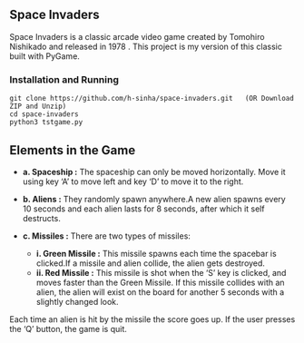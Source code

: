 ## Space Invaders

Space Invaders is a classic arcade video game created by Tomohiro Nishikado and released in
1978 .
This project is my version of this classic built with PyGame.


### Installation and Running

```
git clone https://github.com/h-sinha/space-invaders.git   (OR Download ZIP and Unzip)
cd space-invaders
python3 tstgame.py
```

## Elements in the Game
* **a. Spaceship :** The spaceship can only be moved horizontally. Move it using key ‘A’ to move left and key ‘D’ to move it to the right.

* **b. Aliens :** They randomly spawn anywhere.A new alien spawns every 10 seconds and each alien lasts for 8 seconds, after which it self destructs.

* **c. Missiles :** There are two types of missiles:
	* **i. Green Missile :** This missile spawns each time the spacebar is clicked.If a missile and alien collide, the alien gets  destroyed.
	* **ii. Red Missile :** This missile is shot when the ‘S’ key is clicked, and moves faster than the Green Missile. If this missile collides with an alien, the alien will exist on the board for another 5 seconds with a slightly changed look.


Each time an alien is hit by the missile the score goes up.
If the user presses the ‘Q’ button, the game is quit.

